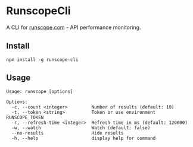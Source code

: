 # RunscopeCli

A CLI for [runscope.com](https://runscope.com) - API performance monitoring.

## Install
`npm install -g runscope-cli`

## Usage
```
Usage: runscope [options]

Options:
  -c, --count <integer>         Number of results (default: 10)
  -t, --token <string>          Token or use environment RUNSCOPE_TOKEN
  -r, --refresh-time <integer>  Refresh time in ms (default: 120000)
  -w, --watch                   Watch (default: false)
  --no-results                  Hide results
  -h, --help                    display help for command
```